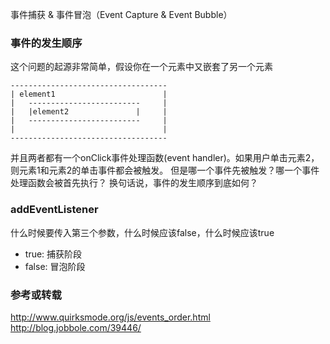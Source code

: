 事件捕获 & 事件冒泡（Event Capture & Event Bubble）

### 事件的发生顺序
这个问题的起源非常简单，假设你在一个元素中又嵌套了另一个元素
```
-----------------------------------
| element1                        |
|   -------------------------     |
|   |element2               |     |
|   -------------------------     |
|                                 |
-----------------------------------
```
并且两者都有一个onClick事件处理函数(event handler)。如果用户单击元素2，则元素1和元素2的单击事件都会被触发。
但是哪一个事件先被触发？哪一个事件处理函数会被首先执行？
换句话说，事件的发生顺序到底如何？



### addEventListener
什么时候要传入第三个参数，什么时候应该false，什么时候应该true

* true: 捕获阶段
* false: 冒泡阶段


### 参考或转载
http://www.quirksmode.org/js/events_order.html
http://blog.jobbole.com/39446/